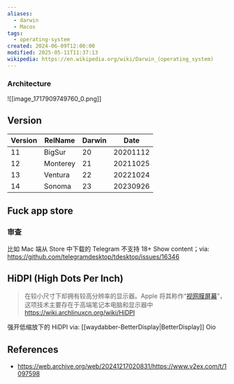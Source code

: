 ```yaml
---
aliases:
  - darwin
  - Macos
tags:
  - operating-system
created: 2024-06-09T12:00:00
modified: 2025-05-11T11:37:13
wikipedia: https://en.wikipedia.org/wiki/Darwin_(operating_system)
---
```


### Architecture

![[image_1717909749760_0.png]]

## Version

| Version | RelName  | Darwin | Date     |
| ------- | -------- | ------ | -------- |
| 11      | BigSur   | 20     | 20201112 |
| 12      | Monterey | 21     | 20211025 |
| 13      | Ventura  | 22     | 20221024 |
| 14      | Sonoma   | 23     | 20230926 |

## Fuck app store
### 审查

比如 Mac 端从 Store 中下载的 Telegram 不支持 18+ Show content；via: https://github.com/telegramdesktop/tdesktop/issues/16346

## HiDPI (High Dots Per Inch)

> 在较小尺寸下却拥有较高分辨率的显示器。Apple 将其称作“[视网膜屏幕](https://en.wikipedia.org/wiki/Retina_Display "wikipedia:Retina Display")”，这项技术主要存在于高端笔记本电脑和显示器中
> https://wiki.archlinuxcn.org/wiki/HiDPI

强开低缩放下的 HiDPI via: [[waydabber-BetterDisplay|BetterDisplay]]
Oio
## References
- https://web.archive.org/web/20241217020831/https://www.v2ex.com/t/1097598
